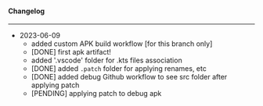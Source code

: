 #### Changelog #
*************************************

- 2023-06-09
    - added custom APK build workflow [for this branch only]
    - [DONE] first apk artifact!
    - added '.vscode' folder for .kts files association
    - [DONE] added `.patch` folder for applying renames, etc
    - [DONE] added debug Github workflow to see src folder after applying patch
    - [PENDING] applying patch to debug apk